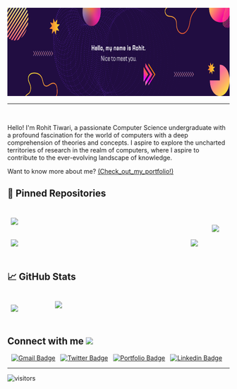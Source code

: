 <p align="center">
  <img src="svg/Blue Modern Gradient Technology LinkedIn Banner.png" height="200"/>
</p>
<hr>
<br>

Hello! I'm Rohit Tiwari, a passionate Computer Science undergraduate with a profound fascination for the world of computers with a deep comprehension of theories and concepts. I aspire to explore the uncharted territories of research in the realm of computers, where I aspire to contribute to the ever-evolving landscape of knowledge.

Want to know more about me? [(Check_out_my_portfolio!)](https://rohitt-tiwari.github.io/Portfolio/)

## 📌 Pinned Repositories

<br>

<a href="https://github.com/rohitt-tiwari/real-time-vehicle-tracking-system">
  <img align="right" style="margin:1.5rem;" src="https://github-readme-stats.vercel.app/api/pin/?username=rohitt-tiwari&repo=real-time-vehicle-tracking-system" />
</a>
<a href="https://github.com/rohitt-tiwari/Chronic-Kidney-Disease-Prediction">
  <img align="center" style="margin:0.5rem" src="https://github-readme-stats.vercel.app/api/pin/?username=rohitt-tiwari&repo=Chronic-Kidney-Disease-Prediction" />
</a>


<br>
<br>

<a href="https://github.com/rohitt-tiwari/ABHYUDAYA-Blood-Donation-Drive">
  <img align="center" style="margin:0.5rem" src="https://github-readme-stats.vercel.app/api/pin/?username=rohitt-tiwari&repo=ABHYUDAYA-Blood-Donation-Drive" />
</a>
<a href="https://github.com/rohitt-tiwari/ISSAT-ISRO-Satellite-Tracker">
  <img align="right" style="margin:0.5rem" src="https://github-readme-stats.vercel.app/api/pin/?username=rohitt-tiwari&repo=ISSAT-ISRO-Satellite-Tracker" />
</a>

<br>
<br>

## &#x1f4c8; GitHub Stats

<br>

<a href="https://github.com/rohitt-tiwari">
  <img align="center" style="margin:0.5rem" src="https://github-readme-stats.vercel.app/api/top-langs/?username=rohitt-tiwari&hide=html,css" />
</a>

<a href="https://github.com/rohitt-tiwari/">
  <img align="right" width=396 src="https://github-readme-stats.vercel.app/api?username=rohitt-tiwari" />
</a>
<br>
<br>


<h2> Connect with me <img src='https://raw.githubusercontent.com/ShahriarShafin/ShahriarShafin/main/Assets/handshake.gif' width="100px"> </h2>
<!--    <a href="https://www.linkedin.com/in/rohitt-tiwari" target="_blank"><img height="25" src="https://raw.githubusercontent.com/UjwalKandi/UjwalKandi/changes-to-readme/svg/linkedin%20rect.svg"></a>&nbsp;&nbsp;
 <a href="https://github.com/rohitt-tiwari" target="_blank"><img height="25" src="https://raw.githubusercontent.com/UjwalKandi/UjwalKandi/changes-to-readme/svg/github%20rect.svg"></a>&nbsp;&nbsp;
  -->
  <p align="center">
  <a href="mailto:tiwarikrohit2002@gmail.com"><img src="https://img.shields.io/badge/GMail-tiwarikrohit2002-d14836?style=flat&logo=Gmail" alt="Gmail Badge"></a> &nbsp;
  <a href="https://twitter.com/RohitTi15563830"><img src="https://img.shields.io/badge/Twitter-RohitTiwari-1da1f2?style=flat&logo=Twitter" alt="Twitter Badge"></a> &nbsp;
  <a href="https://rohitt-tiwari.github.io/Portfolio"><img src="https://img.shields.io/badge/Portfolio-RohitTiwari-4fc08d?style=flat&logo=Home%20Assistant&logoColor=4fc08d" alt="Portfolio Badge"></a> &nbsp;
  <a href="https://www.linkedin.com/in/rohitkrtiwari/"><img src="https://img.shields.io/badge/LinkedIn-rohitkrtiwari-0077b5?style=flat&logo=LinkedIn" alt="Linkedin Badge"></a> &nbsp;
</p>
 <hr>
 
![visitors](https://visitor-badge.laobi.icu/badge?page_id=rohitt-tiwari.rohitt-tiwari)
